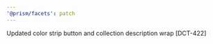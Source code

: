 ```yaml
---
'@prism/facets': patch
---
```


Updated color strip button and collection description wrap [DCT-422]
